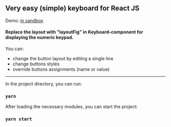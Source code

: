 
## Very easy (simple) keyboard for React JS

Demo: [in sandbox](https://codesandbox.io/s/github/Pirantul/react-easy-keyboard)

#### Replace the layout with "layoutFig" in Keyboard-component for displaying the numeric keypad.

You can:
- change the button layout by editing a single line
- change buttons styles
- override buttons assignments (name or value)
--------
In the project directory, you can run:

### `yarn`

After loading the necessary modules, you can start the project:

### `yarn start`
